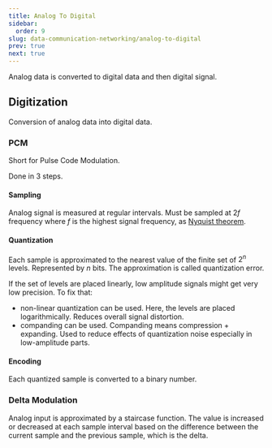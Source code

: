 ```yaml
---
title: Analog To Digital
sidebar:
  order: 9
slug: data-communication-networking/analog-to-digital
prev: true
next: true
---
```


Analog data is converted to digital data and then digital signal.

## Digitization
Conversion of analog data into digital data.

### PCM

Short for Pulse Code Modulation.

Done in 3 steps.

#### Sampling

Analog signal is measured at regular intervals. Must be sampled at $2f$ frequency where $f$ is the highest signal frequency, as [Nyquist theorem](/data-communication-network/signals#nyquist-theorem).

#### Quantization

Each sample is approximated to the nearest value of the finite set of $2^n$ levels. Represented by $n$ bits. The approximation is called quantization error.

If the set of levels are placed linearly, low amplitude signals might get very low precision. To fix that:
- non-linear quantization can be used. Here, the levels are placed logarithmically. Reduces overall signal distortion. 
- companding can be used. Companding means compression + expanding. Used to reduce effects of quantization noise especially in low-amplitude parts.

#### Encoding
Each quantized sample is converted to a binary number.

### Delta Modulation

Analog input is approximated by a staircase function. The value is increased or decreased at each sample interval based on the difference between the current sample and the previous sample, which is the delta.
